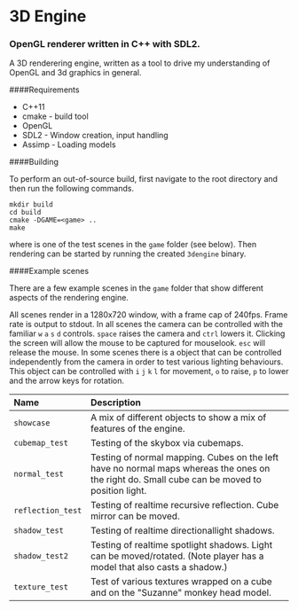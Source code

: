 # 3D Engine

### OpenGL renderer written in C++ with SDL2.

A 3D renderering engine, written as a tool to drive my understanding of OpenGL and 3d graphics in general.

####Requirements
* C++11
* cmake - build tool
* OpenGL
* SDL2 - Window creation, input handling
* Assimp - Loading models

####Building

To perform an out-of-source build, first navigate to the root directory and then run the following commands.

```
mkdir build
cd build
cmake -DGAME=<game> ..
make
```

where <game> is one of the test scenes in the ```game``` folder (see below). Then rendering can be started by running the created ```3dengine``` binary.

####Example scenes

There are a few example scenes in the ```game``` folder that show different aspects of the rendering engine.

All scenes render in a 1280x720 window, with a frame cap of 240fps. Frame rate is output to stdout. In all scenes the camera can be controlled with the familiar ```w``` ```a``` ```s``` ```d``` controls. ```space``` raises the camera and ```ctrl``` lowers it. Clicking the screen will allow the mouse to be captured for mouselook. ```esc``` will release the mouse. In some scenes there is a object that can be controlled independently from the camera in order to test various lighting behaviours. This object can be controlled with ```i``` ```j``` ```k``` ```l``` for movement, ```o``` to raise, ```p``` to lower and the arrow keys for rotation.

| Name                  | Description                                                        |
| :-------------------- | :----------------------------------------------------------------- |
| ```showcase```        | A mix of different objects to show a mix of features of the engine. |
| ```cubemap_test```    | Testing of the skybox via cubemaps. |
| ```normal_test```     | Testing of normal mapping. Cubes on the left have no normal maps whereas the ones on the right do. Small cube can be moved to position light. |
| ```reflection_test``` | Testing of realtime recursive reflection. Cube mirror can be moved. |
| ```shadow_test```     | Testing of realtime directionallight shadows. |
| ```shadow_test2```     | Testing of realtime spotlight shadows. Light can be moved/rotated. (Note player has a model that also casts a shadow.) |
| ```texture_test```    | Test of various textures wrapped on a cube and on the "Suzanne" monkey head model. |
